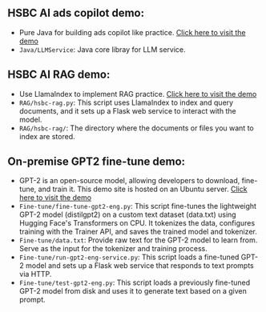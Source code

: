 
## HSBC AI ads copilot demo:
- Pure Java for building ads copilot like practice. [Click here to visit the demo](http://103.144.32.3:8080/gpt/demo-ads-copilot-hsbc.html)
- `Java/LLMService`: Java core libray for LLM service.

## HSBC AI RAG demo:
- Use LlamaIndex to implement RAG practice. [Click here to visit the demo](http://103.144.32.3:8080/gpt/demo-rag-hsbc.html)
- `RAG/hsbc-rag.py`: This script uses LlamaIndex to index and query documents, and it sets up a Flask web service to interact with the model.
- `RAG/hsbc-rag/`: The directory where the documents or files you want to index are stored.

## On-premise GPT2 fine-tune demo:
- GPT-2 is an open-source model, allowing developers to download, fine-tune, and train it. This demo site is hosted on an Ubuntu server. [Click here to visit the demo](http://103.144.32.3:8080/gpt/demo-gpt2-eng.html)
- `Fine-tune/fine-tune-gpt2-eng.py`: This script fine-tunes the lightweight GPT-2 model (distilgpt2) on a custom text dataset (data.txt) using Hugging Face's Transformers on CPU. It tokenizes the data, configures training with the Trainer API, and saves the trained model and tokenizer.
- `Fine-tune/data.txt`: Provide raw text for the GPT-2 model to learn from. Serve as the input for the tokenizer and training process.
- `Fine-tune/run-gpt2-eng-service.py`: This script loads a fine-tuned GPT-2 model and sets up a Flask web service that responds to text prompts via HTTP.
- `Fine-tune/test-gpt2-eng.py`: This script loads a previously fine-tuned GPT-2 model from disk and uses it to generate text based on a given prompt.
